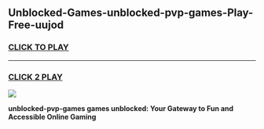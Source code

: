 
## Unblocked-Games-unblocked-pvp-games-Play-Free-uujod
<h3>
<a href="https://premium76.site?title=unblocked-pvp-games&ref=18A">CLICK TO PLAY</a></h3>
<hr>

<h3>
<a href="https://premium76.site?title=unblocked-pvp-games&ref=18A">CLICK 2 PLAY</a>
  
</h3>

<a href="https://premium76.site?title=unblocked-pvp-games&ref=18A"><img src="https://clearcache.store/games.png"></a>


**unblocked-pvp-games games unblocked: Your Gateway to Fun and Accessible Online Gaming**
